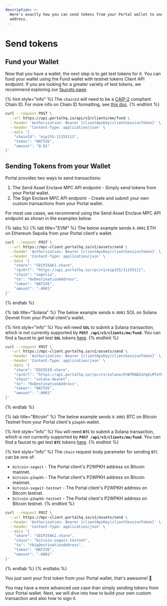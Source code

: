 ```yaml
---
description: >-
  Here's exactly how you can send tokens from your Portal wallet to another
  address.
---
```


# Send tokens

## Fund your Wallet

Now that you have a wallet, the next step is to get test tokens for it. You can fund your wallet using the Fund wallet with testnet tokens Client API endpoint. If you are looking for a greater variety of test tokens, we recommend exploring our [faucets page](../../resources/testnet-faucets.md).

{% hint style="info" %}
The `chainId` will need to be a [CAIP-2](https://github.com/ChainAgnostic/CAIPs/blob/main/CAIPs/caip-2.md) compliant Chain ID. For more info on Chain ID formatting, see [this doc](../../resources/chain-id-formatting.md).
{% endhint %}

```bash
curl --request POST \
  --url https://api.portalhq.io/api/v3/clients/me/fund \
  --header 'Authorization: Bearer [clientApiKey|clientSessionToken]' \
  --header 'Content-Type: application/json' \
  --data '{
	"chainId": "eip155:11155111",
	"token": "NATIVE",
	"amount": "0.01"
}'
```

## Sending Tokens from your Wallet

Portal provides two ways to send transactions:

1. The Send Asset Enclave MPC API endpoint - Simply send tokens from your Portal wallet.
2. The Sign Enclave MPC API endpoint - Create and submit your own custom transactions from your Portal wallet.

For most use cases, we recommend using the Send Asset Enclave MPC API endpoint as shown in the examples below.

{% tabs %}
{% tab title="EVM" %}
The below example sends `0.0001` ETH on Ethereum Sepolia from your Portal client's wallet.

```sh
curl --request POST \
  --url https://mpc-client.portalhq.io/v1/assets/send \
  --header 'Authorization: Bearer [clientApiKey|clientSessionToken]' \
  --header 'Content-Type: application/json' \
  --data '{
	"share": "SECP256K1.share",
	"rpcUrl": "https://api.portalhq.io/rpc/v1/eip155/11155111",
	"chain": "sepolia",
	"to": "0xDestinationAddress",
	"token": "NATIVE",
	"amount": ".0001"
}'
```
{% endtab %}

{% tab title="Solana" %}
The below example sends `0.0001` SOL on Solana Devnet from your Portal client's wallet.

{% hint style="info" %}
You will need **`SOL`** to submit a Solana transaction, which is not currently supported by **`POST /api/v3/clients/me/fund`**. You can find a faucet to get test **`SOL`** tokens [here](../../resources/testnet-faucets.md).
{% endhint %}

```bash
curl --request POST \
  --url https://mpc-client.portalhq.io/v1/assets/send \
  --header 'Authorization: Bearer [clientApiKey|clientSessionToken]' \
  --header 'Content-Type: application/json' \
  --data '{
	"share": "ED25519.share",
	"rpcUrl": "https://api.portalhq.io/rpc/v1/solana/EtWTRABZaYq6iMfeYKouRu166VU2xqa1",
	"chain": "solana-devnet",
	"to": "0xDestinationAddress",
	"token": "NATIVE",
	"amount": ".0001"
}'
```
{% endtab %}

{% tab title="Bitcoin" %}
The below example sends `0.0001` BTC on Bitcoin Testnet from your Portal client's `p2wpkh` wallet.

{% hint style="info" %}
You will need **`BTC`** to submit a Solana transaction, which is not currently supported by **`POST /api/v3/clients/me/fund`**. You can find a faucet to get test **`BTC`** tokens [here](../../resources/testnet-faucets.md).
{% endhint %}

{% hint style="info" %}
The `chain` request body parameter for sending `BTC` can be one of:

* `bitcoin-segwit` - The Portal client's P2WPKH address on Bitcoin mainnet.
* `bitcoin-p2wpkh` - The Portal client's P2WPKH address on Bitcoin mainnet.
* `bitcoin-segwit-testnet` - The Portal client's P2WPKH address on Bitcoin testnet.
* `bitcoin-p2wpkh-testnet` - The Portal client's P2WPKH address on Bitcoin testnet.
{% endhint %}

```bash
curl --request POST \
  --url https://mpc-client.portalhq.io/v1/assets/send \
  --header 'Authorization: Bearer [clientApiKey|clientSessionToken]' \
  --header 'Content-Type: application/json' \
  --data '{
	"share": "SECP256K1.share",
	"chain": "bitcoin-segwit-testnet",
	"to": "tb1qDestinationAddress",
	"token": "NATIVE",
	"amount": ".0001"
}'
```
{% endtab %}
{% endtabs %}

You just sent your first token from your Portal wallet, that's awesome! :tada:

You may have a more advanced use case than simply sending tokens from your Portal wallet. Next, we will dive into how to build your own custom transaction and also how to sign it.
